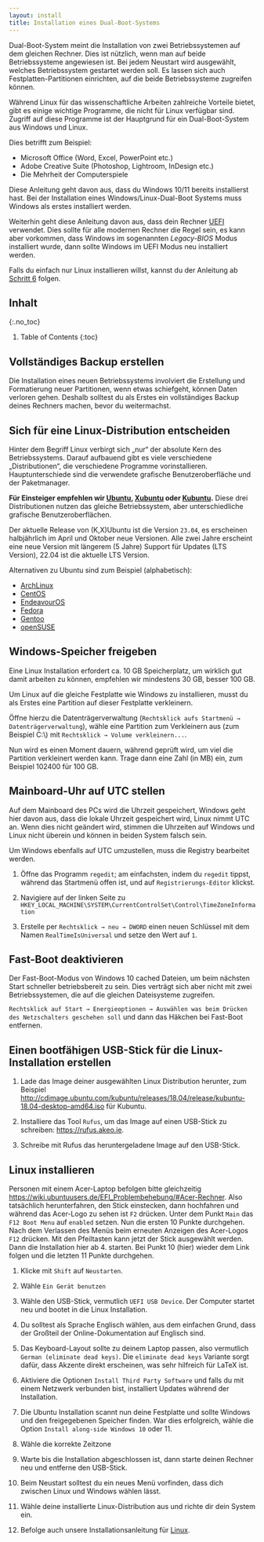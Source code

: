 ```yaml
---
layout: install
title: Installation eines Dual-Boot-Systems
---
```


Dual-Boot-System meint die Installation von zwei Betriebssystemen auf dem gleichen Rechner.
Dies ist nützlich, wenn man auf beide Betriebssysteme angewiesen ist.
Bei jedem Neustart wird ausgewählt, welches Betriebssystem gestartet werden soll.
Es lassen sich auch Festplatten-Partitionen einrichten, auf die beide Betriebssysteme
zugreifen können.

Während Linux für das wissenschaftliche Arbeiten zahlreiche Vorteile bietet,
gibt es einige wichtige Programme, die nicht für Linux verfügbar sind.
Zugriff auf diese Programme ist der Hauptgrund für ein Dual-Boot-System aus Windows und Linux.

Dies betrifft zum Beispiel:

* Microsoft Office (Word, Excel, PowerPoint etc.)
* Adobe Creative Suite (Photoshop, Lightroom, InDesign etc.)
* Die Mehrheit der Computerspiele

Diese Anleitung geht davon aus, dass du Windows 10/11 bereits installierst hast.
Bei der Installation eines Windows/Linux-Dual-Boot Systems muss Windows als erstes installiert
werden.

Weiterhin geht diese Anleitung davon aus, dass dein Rechner
[UEFI](https://en.wikipedia.org/wiki/Unified_Extensible_Firmware_Interface) verwendet.
Dies sollte für alle modernen Rechner die Regel sein, es kann aber vorkommen,
dass Windows im sogenannten *Legacy-BIOS* Modus installiert wurde, dann sollte Windows im UEFI Modus neu installiert werden.

Falls du einfach nur Linux installieren willst,
kannst du der Anleitung ab
[Schritt 6](#einen-bootfähigen-usb-stick-für-die-linux-installation-erstellen) folgen.


## Inhalt
{:.no_toc}

1. Table of Contents
{:toc}


## Vollständiges Backup erstellen

Die Installation eines neuen Betriebssystems involviert die Erstellung und
Formatierung neuer Partitionen, wenn etwas schiefgeht, können Daten verloren gehen.
Deshalb solltest du als Erstes ein vollständiges Backup deines Rechners machen,
bevor du weitermachst.


## Sich für eine Linux-Distribution entscheiden

Hinter dem Begriff Linux verbirgt sich „nur“ der absolute Kern des Betriebssystems.
Darauf aufbauend gibt es viele verschiedene „Distributionen“, die verschiedene
Programme vorinstallieren.
Hauptunterschiede sind die verwendete grafische Benutzeroberfläche und der Paketmanager.

**Für Einsteiger empfehlen wir [Ubuntu](https://www.ubuntu.com/), [Xubuntu](https://xubuntu.org/) oder [Kubuntu](https://kubuntu.org/).**
Diese drei Distributionen nutzen das gleiche Betriebssystem,
aber unterschiedliche grafische Benutzeroberflächen.


Der aktuelle Release von (K,X)Ubuntu ist die Version `23.04`,
es erscheinen halbjährlich im April und Oktober neue Versionen.
Alle zwei Jahre erscheint eine neue Version mit längerem (5 Jahre)
Support für Updates (LTS Version), 22.04 ist die aktuelle LTS Version.

Alternativen zu Ubuntu sind zum Beispiel (alphabetisch):

* [ArchLinux](https://www.archlinux.org/)
* [CentOS](https://www.centos.org/)
* [EndeavourOS](https://endeavouros.com/)
* [Fedora](https://getfedora.org/de/)
* [Gentoo](https://www.gentoo.org/)
* [openSUSE](https://www.opensuse.org/)


## Windows-Speicher freigeben

Eine Linux Installation erfordert ca. 10 GB Speicherplatz, um wirklich gut
damit arbeiten zu können, empfehlen wir mindestens 30 GB, besser 100 GB.

Um Linux auf die gleiche Festplatte wie Windows zu installieren,
musst du als Erstes eine Partition auf dieser Festplatte verkleinern.

Öffne hierzu die Datenträgerverwaltung (`Rechtsklick aufs Startmenü → Datenträgerverwaltung`),
wähle eine Partition zum Verkleinern aus (zum Beispiel C:\\) mit `Rechtsklick → Volume verkleinern...`.

Nun wird es einen Moment dauern, während geprüft wird,
um viel die Partition verkleinert werden kann.
Trage dann eine Zahl (in MB) ein, zum Beispiel 102400 für 100 GB.

## Mainboard-Uhr auf UTC stellen

Auf dem Mainboard des PCs wird die Uhrzeit gespeichert, Windows geht hier davon aus,
dass die lokale Uhrzeit gespeichert wird, Linux nimmt UTC an.
Wenn dies nicht geändert wird, stimmen die Uhrzeiten auf Windows und Linux nicht überein
und können in beiden System falsch sein.


Um Windows ebenfalls auf UTC umzustellen, muss die Registry bearbeitet werden.

1. Öffne das Programm `regedit`; am einfachsten, indem du `regedit` tippst,
  während das Startmenü offen ist, und auf `Registrierungs-Editor` klickst.

1. Navigiere auf der linken Seite zu
  `HKEY_LOCAL_MACHINE\SYSTEM\CurrentControlSet\Control\TimeZoneInformation`

1. Erstelle per `Rechtsklick → neu → DWORD` einen neuen Schlüssel mit dem Namen
  `RealTimeIsUniversal` und setze den Wert auf `1`.

## Fast-Boot deaktivieren

Der Fast-Boot-Modus von Windows 10 cached Dateien,
um beim nächsten Start schneller betriebsbereit zu sein.
Dies verträgt sich aber nicht mit zwei Betriebssystemen,
die auf die gleichen Dateisysteme zugreifen.

`Rechtsklick auf Start → Energieoptionen → Auswählen was beim Drücken des Netzschalters geschehen soll`
und dann das Häkchen bei Fast-Boot entfernen.

## Einen bootfähigen USB-Stick für die Linux-Installation erstellen

1. Lade das Image deiner ausgewählten Linux Distribution herunter, zum Beispiel
   <http://cdimage.ubuntu.com/kubuntu/releases/18.04/release/kubuntu-18.04-desktop-amd64.iso>
   für Kubuntu.

1. Installiere das Tool `Rufus`, um das Image auf einen USB-Stick zu schreiben:
   <https://rufus.akeo.ie>.

1. Schreibe mit Rufus das heruntergeladene Image auf den USB-Stick.

## Linux installieren

Personen mit einem Acer-Laptop befolgen bitte gleichzeitig
<https://wiki.ubuntuusers.de/EFI_Problembehebung/#Acer-Rechner>.
Also tatsächlich herunterfahren, den Stick einstecken,
dann hochfahren und während das Acer-Logo zu sehen ist `F2` drücken.
Unter dem Punkt `Main` das `F12 Boot Menu` auf `enabled` setzen.
Nun die ersten 10 Punkte durchgehen.
Nach dem Verlassen des Menüs beim erneuten Anzeigen des Acer-Logos `F12` drücken.
Mit den Pfeiltasten kann jetzt der Stick ausgewählt werden.
Dann die Installation hier ab 4. starten.
Bei Punkt 10 (hier) wieder dem Link folgen und die letzten 11 Punkte durchgehen.


1. Klicke mit `Shift` auf `Neustarten`.

1. Wähle `Ein Gerät benutzen`

1. Wähle den USB-Stick, vermutlich `UEFI USB Device`.
  Der Computer startet neu und bootet in die Linux Installation.

1. Du solltest als Sprache Englisch wählen, aus dem einfachen Grund,
  dass der Großteil der Online-Dokumentation auf Englisch sind.

1. Das Keyboard-Layout sollte zu deinem Laptop passen,
  also vermutlich `German (eliminate dead keys)`.
  Die `eliminate dead keys` Variante sorgt dafür, dass Akzente direkt erscheinen,
  was sehr hilfreich für LaTeX ist.

1. Aktiviere die Optionen `Install Third Party Software` und falls du mit einem
  Netzwerk verbunden bist, installiert Updates während der Installation.

1. Die Ubuntu Installation scannt nun deine Festplatte und sollte Windows und den
  freigegebenen Speicher finden.
  War dies erfolgreich, wähle die Option `Install along-side Windows 10` oder 11.

1. Wähle die korrekte Zeitzone

1. Warte bis die Installation abgeschlossen ist, dann starte deinen Rechner neu
  und entferne den USB-Stick.

1. Beim Neustart solltest du ein neues Menü vorfinden,
  dass dich zwischen Linux und Windows wählen lässt.

1. Wähle deine installierte Linux-Distribution aus und richte dir dein System ein.

1. Befolge auch unsere Installationsanleitung für [Linux](/install/linux.html).
